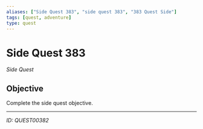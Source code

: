 ```yaml
---
aliases: ["Side Quest 383", "side quest 383", "383 Quest Side"]
tags: [quest, adventure]
type: quest
---
```


# Side Quest 383

*Side Quest*

## Objective
Complete the side quest objective.

---
*ID: QUEST00382*